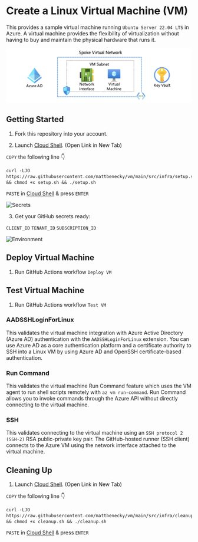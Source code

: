 # Create a Linux Virtual Machine (VM)

This provides a sample virtual machine running ```Ubuntu Server 22.04 LTS``` in Azure. A virtual machine provides the flexibility of virtualization without having to buy and maintain the physical hardware that runs it.

![Diagram](docs/images/diagram.png)

## Getting Started

1. Fork this repository into your account.

2. Launch [Cloud Shell](https://shell.azure.com/bash). (Open Link in New Tab)

```COPY``` the following line 👇
```
curl -LJO https://raw.githubusercontent.com/mattbenecky/vm/main/src/infra/setup.sh && chmod +x setup.sh && ./setup.sh
```
```PASTE``` in [Cloud Shell](https://shell.azure.com/bash) & press ```ENTER```

![Secrets](docs/images/secrets.png)

3. Get your GitHub secrets ready:

```CLIENT_ID```
```TENANT_ID```
```SUBSCRIPTION_ID```

![Environment](docs/images/environment.png)

## Deploy Virtual Machine

1. Run GitHub Actions workflow ```Deploy VM```

## Test Virtual Machine

1. Run GitHub Actions workflow ```Test VM```

### AADSSHLoginForLinux
This validates the virtual machine integration with Azure Active Directory (Azure AD) authentication with the ```AADSSHLoginForLinux``` extension. You can use Azure AD as a core authentication platform and a certificate authority to SSH into a Linux VM by using Azure AD and OpenSSH certificate-based authentication.

### Run Command
This validates the virtual machine Run Command feature which uses the VM agent to run shell scripts remotely with ```az vm run-command```. Run Command allows you to invoke commands through the Azure API without directly connecting to the virtual machine.

### SSH
This validates connecting to the virtual machine using an ```SSH protocol 2 (SSH-2)``` RSA public-private key pair. The GitHub-hosted runner (SSH client) connects to the Azure VM using the network interface attached to the virtual machine.

## Cleaning Up

1. Launch [Cloud Shell](https://shell.azure.com/bash). (Open Link in New Tab)

```COPY``` the following line 👇
```
curl -LJO https://raw.githubusercontent.com/mattbenecky/vm/main/src/infra/cleanup.sh && chmod +x cleanup.sh && ./cleanup.sh
```
```PASTE``` in [Cloud Shell](https://shell.azure.com/bash) & press ```ENTER```

